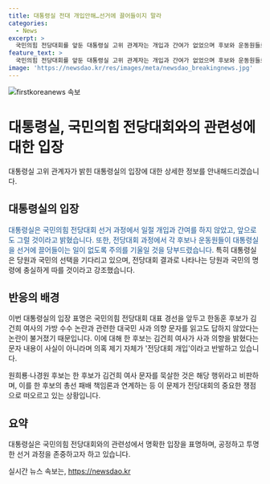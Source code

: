 ```yaml
---
title: 대통령실 전대 개입안해…선거에 끌어들이지 말라
categories:
  - News
excerpt: >
  국민의힘 전당대회를 앞둔 대통령실 고위 관계자는 개입과 간여가 없었으며 후보와 운동원들로부터의 개입을 막겠다고 강조했다. 대통령실은 당원과 국민의 선택을 기다리고 존중할 것이라고 밝히며, 한 후보의 김 여사 문자 무시 논란에 대해 처음 입장을 밝혔다. 후보들은 이를 총선 패배 책임론과 연계하여 논란 중심으로 전당대회를 준비 중이다.
feature_text: >
  국민의힘 전당대회를 앞둔 대통령실 고위 관계자는 개입과 간여가 없었으며 후보와 운동원들로부터의 개입을 막겠다고 강조했다. 대통령실은 당원과 국민의 선택을 기다리고 존중할 것이라고 밝히며, 한 후보의 김 여사 문자 무시 논란에 대해 처음 입장을 밝혔다. 후보들은 이를 총선 패배 책임론과 연계하여 논란 중심으로 전당대회를 준비 중이다.
image: 'https://newsdao.kr/res/images/meta/newsdao_breakingnews.jpg'
---
```


<p><img src="https://newsdao.kr/res/images/meta/newsdao_breakingnews.jpg" alt="firstkoreanews 속보" /></p>

<h1>대통령실, 국민의힘 전당대회와의 관련성에 대한 입장</h1>

<p data-ke-size="size16">대통령실 고위 관계자가 밝힌 대통령실의 입장에 대한 상세한 정보를 안내해드리겠습니다.</p>

<h2 data-ke-size="size26">대통령실의 입장</h2>

<p><span style="color: #1a5490;">대통령실은 국민의힘 전당대회 선거 과정에서 일절 개입과 간여를 하지 않았고, 앞으로도 그럴 것이라고 밝혔습니다. 또한, 전당대회 과정에서 각 후보나 운동원들이 대통령실을 선거에 끌어들이는 일이 없도록 주의를 기울일 것을 당부드렸습니다.</span> 특히 대통령실은 당원과 국민의 선택을 기다리고 있으며, 전당대회 결과로 나타나는 당원과 국민의 명령에 충실하게 따를 것이라고 강조했습니다.</p>

<h2 data-ke-size="size26">반응의 배경</h2>

<p>이번 대통령실의 입장 표명은 국민의힘 전당대회 대표 경선을 앞두고 한동훈 후보가 김건희 여사의 가방 수수 논란과 관련한 대국민 사과 의향 문자를 읽고도 답하지 않았다는 논란이 불거졌기 때문입니다. 이에 대해 한 후보는 김건희 여사가 사과 의향을 밝혔다는 문자 내용이 사실이 아니라며 의혹 제기 자체가 '전당대회 개입'이라고 반발하고 있습니다.</p>

<p>원희룡·나경원 후보는 한 후보가 김건희 여사 문자를 묵살한 것은 해당 행위라고 비판하며, 이를 한 후보의 총선 패배 책임론과 연계하는 등 이 문제가 전당대회의 중요한 쟁점으로 떠오르고 있는 상황입니다.</p>

<h2 data-ke-size="size26">요약</h2>

<p>대통령실은 국민의힘 전당대회와의 관련성에서 명확한 입장을 표명하며, 공정하고 투명한 선거 과정을 존중하고자 하고 있습니다.</p>
실시간 뉴스 속보는, <a href="https://newsdao.kr" rel="dofollow">https://newsdao.kr</a>


